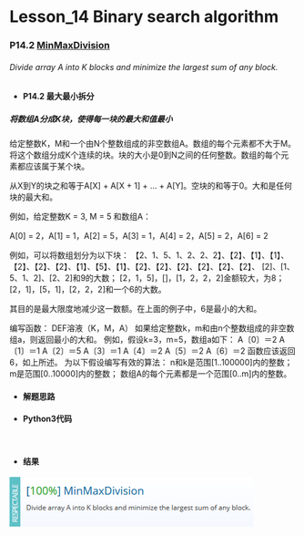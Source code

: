 # Lesson_14 Binary search algorithm  

### P14.2 [MinMaxDivision](https://app.codility.com/programmers/lessons/14-binary_search_algorithm/min_max_division/) 


######  Divide array A into K blocks and minimize the largest sum of any block.


* #### P14.2  最大最小拆分 

##### 将数组A分成K块，使得每一块的最大和值最小

给定整数K，M和一个由N个整数组成的非空数组A。数组的每个元素都不大于M。将这个数组分成K个连续的块。块的大小是0到N之间的任何整数。数组的每个元素都应该属于某个块。

从X到Y的块之和等于A[X] + A[X + 1] + ... + A[Y]。空块的和等于0。大和是任何块的最大和。

例如，给定整数K = 3, M = 5 和数组A：

A[0] = 2，A[1] = 1，A[2] = 5，A[3] = 1，A[4] = 2，A[5] = 2，A[6] = 2

例如，可以将数组划分为以下块：
【2、1、5、1、2、2、2】、【2】、【1】、【1】、【2】、【2】、【2】、【1】、【5】、【1】、【2】、【2】、【2】、【2】、【2】、【2】、
[2]、[1、5、1、2]、[2、2]和9的大数；
[2，1，5]，[]，[1，2，2，2]金额较大，为8；
[2，1]，[5，1]，[2，2，2]和一个6的大数。

其目的是最大限度地减少这一数额。在上面的例子中，6是最小的大和。

编写函数：
DEF溶液（K，M，A）
如果给定整数k，m和由n个整数组成的非空数组a，则返回最小的大和。
例如，假设k=3，m=5，数组a如下：
A〔0〕＝2
A〔1〕＝1
A〔2〕＝5
A〔3〕＝1
A〔4〕＝2
A〔5〕＝2
A〔6〕＝2
函数应该返回6，如上所述。
为以下假设编写有效的算法：
n和k是范围[1..100000]内的整数；
m是范围[0..10000]内的整数；
数组A的每个元素都是一个范围[0..m]内的整数。 

* #### 解题思路




* #### Python3代码

```


```


* #### 结果

![image](https://github.com/Anfany/Codility-Lessons-By-Python3/blob/master/L14_Binary%20search%20algorithm/14.2.png)

